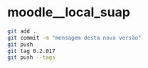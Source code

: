 # moodle__local_suap

```bash
git add .
git commit -m "mensagem desta nova versão"
git push
git tag 0.2.017
git push --tags
```